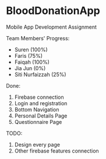 # BloodDonationApp
Mobile App Development Assignment

Team Members' Progress: 
- Suren (100%)
- Faris (75%)
- Faiqah (100%)
- Jia Jun (0%)
- Siti Nurfaizzah (25%)

Done:
1) Firebase connection
2) Login and registration
3) Bottom Navigation
4) Personal Details Page
5) Questionnaire Page


TODO:
1) Design every page
2) Other firebase features connection

